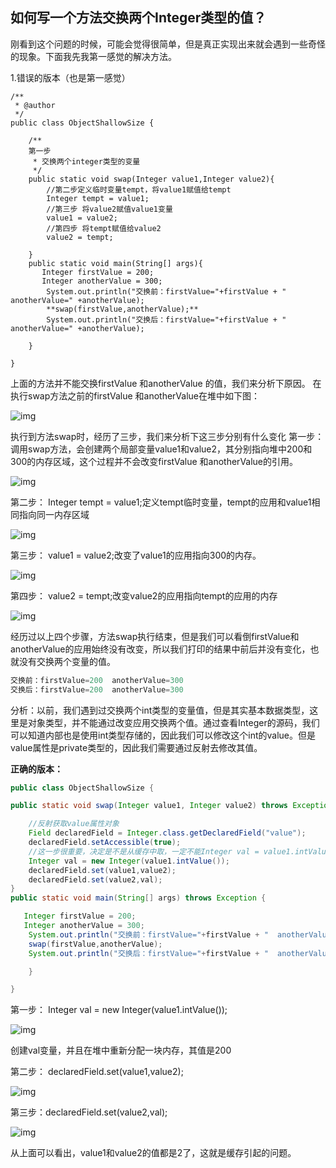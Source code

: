 ## 如何写一个方法交换两个Integer类型的值？

刚看到这个问题的时候，可能会觉得很简单，但是真正实现出来就会遇到一些奇怪的现象。下面我先我第一感觉的解决方法。

1.错误的版本（也是第一感觉）

```
/**
 * @author
 */
public class ObjectShallowSize {

    /**
    第一步
     * 交换两个integer类型的变量
     */
    public static void swap(Integer value1,Integer value2){
        //第二步定义临时变量tempt，将value1赋值给tempt
        Integer tempt = value1;
        //第三步 将value2赋值value1变量
        value1 = value2;
        //第四步 将tempt赋值给value2
        value2 = tempt;

    }
    public static void main(String[] args){
       Integer firstValue = 200;
       Integer anotherValue = 300;
        System.out.println("交换前：firstValue="+firstValue + "  anotherValue=" +anotherValue);
        **swap(firstValue,anotherValue);**
        System.out.println("交换后：firstValue="+firstValue + "  anotherValue=" +anotherValue);

    }

}
```

上面的方法并不能交换firstValue 和anotherValue 的值，我们来分析下原因。
在执行swap方法之前的firstValue 和anotherValue在堆中如下图：

![img](https://img-blog.csdnimg.cn/20181106161344626.png?x-oss-process=image/watermark,type_ZmFuZ3poZW5naGVpdGk,shadow_10,text_aHR0cHM6Ly9ibG9nLmNzZG4ubmV0L3NpbmF0XzMwMTYwNzI3,size_16,color_FFFFFF,t_70)

执行到方法swap时，经历了三步，我们来分析下这三步分别有什么变化
第一步：
调用swap方法，会创建两个局部变量value1和value2，其分别指向堆中200和300的内存区域，这个过程并不会改变firstValue 和anotherValue的引用。

![img](https://img-blog.csdnimg.cn/20181106161429519.png?x-oss-process=image/watermark,type_ZmFuZ3poZW5naGVpdGk,shadow_10,text_aHR0cHM6Ly9ibG9nLmNzZG4ubmV0L3NpbmF0XzMwMTYwNzI3,size_16,color_FFFFFF,t_70)

第二步：
Integer tempt = value1;定义tempt临时变量，tempt的应用和value1相同指向同一内存区域

![img](https://img-blog.csdnimg.cn/20181106161906973.png?x-oss-process=image/watermark,type_ZmFuZ3poZW5naGVpdGk,shadow_10,text_aHR0cHM6Ly9ibG9nLmNzZG4ubmV0L3NpbmF0XzMwMTYwNzI3,size_16,color_FFFFFF,t_70)

第三步：
value1 = value2;改变了value1的应用指向300的内存。

![img](https://img-blog.csdnimg.cn/20181106162045217.png?x-oss-process=image/watermark,type_ZmFuZ3poZW5naGVpdGk,shadow_10,text_aHR0cHM6Ly9ibG9nLmNzZG4ubmV0L3NpbmF0XzMwMTYwNzI3,size_16,color_FFFFFF,t_70)

第四步：
value2 = tempt;改变value2的应用指向tempt的应用的内存

![img](https://img-blog.csdnimg.cn/20181106162236683.png?x-oss-process=image/watermark,type_ZmFuZ3poZW5naGVpdGk,shadow_10,text_aHR0cHM6Ly9ibG9nLmNzZG4ubmV0L3NpbmF0XzMwMTYwNzI3,size_16,color_FFFFFF,t_70)

经历过以上四个步骤，方法swap执行结束，但是我们可以看倒firstValue和anotherValue的应用始终没有改变，所以我们打印的结果中前后并没有变化，也就没有交换两个变量的值。

```java
交换前：firstValue=200  anotherValue=300
交换后：firstValue=200  anotherValue=300
```

分析：以前，我们遇到过交换两个int类型的变量值，但是其实基本数据类型，这里是对象类型，并不能通过改变应用交换两个值。通过查看Integer的源码，我们可以知道内部也是使用int类型存储的，因此我们可以修改这个int的value。但是value属性是private类型的，因此我们需要通过反射去修改其值。

**正确的版本：**

```java
public class ObjectShallowSize {

public static void swap(Integer value1, Integer value2) throws Exception {

    //反射获取value属性对象
    Field declaredField = Integer.class.getDeclaredField("value");
    declaredField.setAccessible(true);
    //这一步很重要，决定是不是从缓存中取，一定不能Integer val = value1.intValue();这么写
    Integer val = new Integer(value1.intValue());
    declaredField.set(value1,value2);
    declaredField.set(value2,val);
}
public static void main(String[] args) throws Exception {

   Integer firstValue = 200;
   Integer anotherValue = 300;
    System.out.println("交换前：firstValue="+firstValue + "  anotherValue=" +anotherValue);
    swap(firstValue,anotherValue);
    System.out.println("交换后：firstValue="+firstValue + "  anotherValue=" +anotherValue);

    }

}
```

第一步：
Integer val = new Integer(value1.intValue());

![img](https://img-blog.csdnimg.cn/20181106164020690.png?x-oss-process=image/watermark,type_ZmFuZ3poZW5naGVpdGk,shadow_10,text_aHR0cHM6Ly9ibG9nLmNzZG4ubmV0L3NpbmF0XzMwMTYwNzI3,size_16,color_FFFFFF,t_70)

创建val变量，并且在堆中重新分配一块内存，其值是200

第二步：
declaredField.set(value1,value2);

![img](https://img-blog.csdnimg.cn/20181106165421536.png?x-oss-process=image/watermark,type_ZmFuZ3poZW5naGVpdGk,shadow_10,text_aHR0cHM6Ly9ibG9nLmNzZG4ubmV0L3NpbmF0XzMwMTYwNzI3,size_16,color_FFFFFF,t_70)

第三步：declaredField.set(value2,val);

![img](https://img-blog.csdnimg.cn/20181106165501417.png?x-oss-process=image/watermark,type_ZmFuZ3poZW5naGVpdGk,shadow_10,text_aHR0cHM6Ly9ibG9nLmNzZG4ubmV0L3NpbmF0XzMwMTYwNzI3,size_16,color_FFFFFF,t_70)

从上面可以看出，value1和value2的值都是2了，这就是缓存引起的问题。
